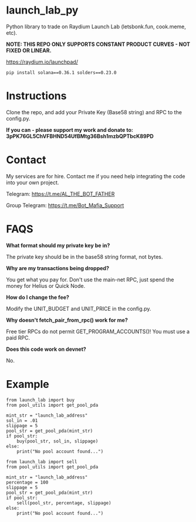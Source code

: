 # launch_lab_py

Python library to trade on Raydium Launch Lab (letsbonk.fun, cook.meme, etc). 

**NOTE: THIS REPO ONLY SUPPORTS CONSTANT PRODUCT CURVES - NOT FIXED OR LINEAR.**

https://raydium.io/launchpad/

```
pip install solana==0.36.1 solders==0.23.0
```

# Instructions

Clone the repo, and add your Private Key (Base58 string) and RPC to the config.py.

**If you can - please support my work and donate to: 3pPK76GL5ChVFBHND54UfBMtg36Bsh1mzbQPTbcK89PD**


# Contact

My services are for hire. Contact me if you need help integrating the code into your own project.

Telegram: https://t.me/AL_THE_BOT_FATHER

Group Telegram: https://t.me/Bot_Mafia_Support


# FAQS

**What format should my private key be in?** 

The private key should be in the base58 string format, not bytes. 

**Why are my transactions being dropped?** 

You get what you pay for. Don't use the main-net RPC, just spend the money for Helius or Quick Node.

**How do I change the fee?** 

Modify the UNIT_BUDGET and UNIT_PRICE in the config.py. 

**Why doesn't fetch_pair_from_rpc() work for me?** 

Free tier RPCs do not permit GET_PROGRAM_ACCOUNTS()! You must use a paid RPC. 

**Does this code work on devnet?**

No. 

# Example

```
from launch_lab import buy
from pool_utils import get_pool_pda

mint_str = "launch_lab_address"
sol_in = .01
slippage = 5
pool_str = get_pool_pda(mint_str)
if pool_str:
    buy(pool_str, sol_in, slippage)
else:
    print("No pool account found...")

```

```
from launch_lab import sell
from pool_utils import get_pool_pda

mint_str = "launch_lab_address"
percentage = 100
slippage = 5
pool_str = get_pool_pda(mint_str)
if pool_str:
    sell(pool_str, percentage, slippage)
else:
    print("No pool account found...")

```
